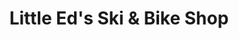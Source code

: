 ---
title: "Little Ed's Ski & Bike Shop"
url: /collingwood/little-eds-ski-and-bike-shop/
shop: bicycle
---